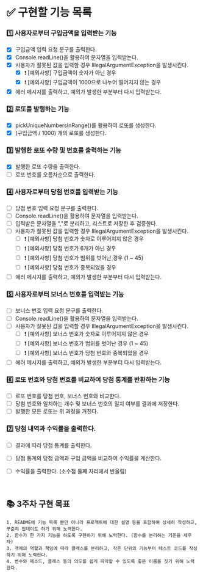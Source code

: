 # ✅ 구현할 기능 목록

### 1️⃣ 사용자로부터 구입금액을 입력받는 기능

- [x] 구입금액 입력 요청 문구를 출력한다.
- [x] Console.readLine()을 활용하여 문자열을 입력받는다.
- [x] 사용자가 잘못된 값을 입력할 경우 IllegalArgumentException을 발생시킨다.
    - [x] ❗️ [예외사항] 구입금액이 숫자가 아닌 경우
    - [x] ❗️ [예외사항] 구입금액이 1000으로 나누어 떨어지지 않는 경우
- [x] 에러 메시지를 출력하고, 예외가 발생한 부분부터 다시 입력받는다.

### 2️⃣ 로또를 발행하는 기능

- [x] pickUniqueNumbersInRange()를 활용하여 로또를 생성한다.
- [x] (구입금액 / 1000) 개의 로또를 생성한다.

### 3️⃣ 발행한 로또 수량 및 번호를 출력하는 기능

- [x] 발행한 로또 수량을 출력한다.
- [ ] 로또 번호를 오름차순으로 출력한다.

### 4️⃣ 사용자로부터 당첨 번호를 입력받는 기능

- [ ] 당첨 번호 입력 요청 문구를 출력한다.
- [ ] Console.readLine()을 활용하여 문자열을 입력받는다.
- [ ] 입력받은 문자열을 ","로 분리하고, 리스트로 저장한 후 검증한다.
- [ ] 사용자가 잘못된 값을 입력할 경우 IllegalArgumentException을 발생시킨다.
    - [ ] ❗️ [예외사항] 당첨 번호가 숫자로 이루어지지 않은 경우
    - [ ] ❗️ [예외사항] 당첨 번호가 6개가 아닌 경우
    - [ ] ❗️ [예외사항] 당첨 번호가 범위를 벗어난 경우 (1 ~ 45)
    - [ ] ❗️ [예외사항] 당첨 번호가 중복되었을 경우
- [ ] 에러 메시지를 출력하고, 예외가 발생한 부분부터 다시 입력받는다.

### 5️⃣ 사용자로부터 보너스 번호를 입력받는 기능

- [ ] 보너스 번호 입력 요청 문구를 출력한다.
- [ ] Console.readLine()을 활용하여 문자열을 입력받는다.
- [ ] 사용자가 잘못된 값을 입력할 경우 IllegalArgumentException을 발생시킨다.
    - [ ] ❗️ [예외사항] 보너스 번호가 숫자로 이루어지지 않은 경우
    - [ ] ❗️ [예외사항] 보너스 번호가 범위를 벗어난 경우 (1 ~ 45)
    - [ ] ❗️ [예외사항] 보너스 번호가 당첨 번호와 중복되었을 경우
- [ ] 에러 메시지를 출력하고, 예외가 발생한 부분부터 다시 입력받는다.

### 6️⃣ 로또 번호와 당첨 번호를 비교하여 당첨 통계를 반환하는 기능

- [ ] 로또 번호를 당첨 번호, 보너스 번호와 비교한다.
- [ ] 당첨 번호와 일치하는 개수 및 보너스 번호의 일치 여부를 결과에 저장한다.
- [ ] 발행한 모든 로또는 위 과정을 거친다.

### 7️⃣ 당첨 내역과 수익률을 출력한다.

- [ ] 결과에 따라 당첨 통계를 출력한다.
- [ ] 당첨 통계의 당첨 금액과 구입 금액을 비교하여 수익률을 계산한다.
- [ ] 수익률을 출력한다. (소수점 둘째 자리에서 반올림)
    

<br/>

## 📚 3주차 구현 목표

    1. README에 기능 목록 뿐만 아니라 프로젝트에 대한 설명 등을 포함하여 상세히 작성하고, 꾸준히 업데이트 하기 위해 노력한다.
    2. 함수가 한 가지 기능을 하도록 구현하기 위해 노력한다. (함수를 분리하는 기준을 세우자)
    3. 객체의 역할과 책임에 따라 클래스를 분리하고, 작은 단위의 기능부터 테스트 코드를 작성하기 위해 노력한다.
    4. 변수와 메소드, 클래스 등의 의도를 쉽게 파악할 수 있도록 좋은 이름을 짓기 위해 노력한다.
